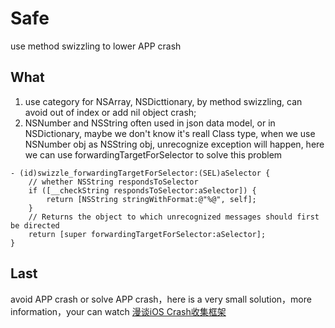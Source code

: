 # Safe
use method swizzling to lower APP crash

## What
1. use category for NSArray, NSDicttionary, by method swizzling, can avoid out of index or add nil object crash;
2. NSNumber and NSString often used in json data model, or in NSDictionary, maybe we don't know it's reall Class type, when we use NSNumber obj as NSString obj, unrecognize exception will happen, here we can use forwardingTargetForSelector to solve this problem

```OC
- (id)swizzle_forwardingTargetForSelector:(SEL)aSelector {
    // whether NSString respondsToSelector
    if ([__checkString respondsToSelector:aSelector]) {
        return [NSString stringWithFormat:@"%@", self];
    }
    // Returns the object to which unrecognized messages should first be directed
    return [super forwardingTargetForSelector:aSelector];
}
```

## Last
avoid APP crash or solve APP crash，here is a very small solution，more information，your can watch [漫谈iOS Crash收集框架](https://nianxi.net/ios/ios-crash-reporter.html) 

